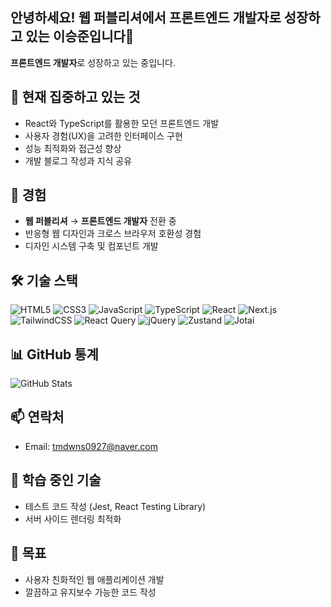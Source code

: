 ## 안녕하세요! 웹 퍼블리셔에서 프론트엔드 개발자로 성장하고 있는 이승준입니다👋

**프론트엔드 개발자**로 성장하고 있는 중입니다.

## 🚀 현재 집중하고 있는 것
- React와 TypeScript를 활용한 모던 프론트엔드 개발
- 사용자 경험(UX)을 고려한 인터페이스 구현
- 성능 최적화와 접근성 향상
- 개발 블로그 작성과 지식 공유

## 💼 경험
- **웹 퍼블리셔** → **프론트엔드 개발자** 전환 중
- 반응형 웹 디자인과 크로스 브라우저 호환성 경험
- 디자인 시스템 구축 및 컴포넌트 개발

## 🛠️ 기술 스택
![HTML5](https://img.shields.io/badge/-HTML5-E34F26?style=flat-square&logo=html5&logoColor=white)
![CSS3](https://img.shields.io/badge/-CSS3-1572B6?style=flat-square&logo=css3&logoColor=white)
![JavaScript](https://img.shields.io/badge/-JavaScript-F7DF1E?style=flat-square&logo=javascript&logoColor=black)
![TypeScript](https://img.shields.io/badge/-TypeScript-3178C6?style=flat-square&logo=typescript&logoColor=white)
![React](https://img.shields.io/badge/-React-61DAFB?style=flat-square&logo=react&logoColor=black)
![Next.js](https://img.shields.io/badge/-Next.js-000000?style=flat-square&logo=next.js&logoColor=white)
![TailwindCSS](https://img.shields.io/badge/-TailwindCSS-38B2AC?style=flat-square&logo=tailwind-css&logoColor=white)
![React Query](https://img.shields.io/badge/-React%20Query-FF4154?style=flat-square&logo=react-query&logoColor=white)
![jQuery](https://img.shields.io/badge/-jQuery-0769AD?style=flat-square&logo=jquery&logoColor=white)
![Zustand](https://img.shields.io/badge/-Zustand-2D3748?style=flat-square&logo=react&logoColor=white)
![Jotai](https://img.shields.io/badge/-Jotai-000000?style=flat-square&logo=react&logoColor=white)

## 📊 GitHub 통계
![GitHub Stats](https://github-readme-stats.vercel.app/api?username=hi-tomato&show_icons=true&theme=minimal)

## 📫 연락처
- Email: tmdwns0927@naver.com

## 🌱 학습 중인 기술
- 테스트 코드 작성 (Jest, React Testing Library)
- 서버 사이드 렌더링 최적화

## 🎯 목표
- 사용자 친화적인 웹 애플리케이션 개발
- 깔끔하고 유지보수 가능한 코드 작성
